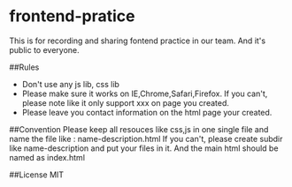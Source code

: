 # frontend-pratice

This is for recording and sharing fontend practice in our team. And it's public to everyone.

##Rules

* Don't use any js lib, css lib
* Please make sure it works on IE,Chrome,Safari,Firefox. If you can't, please note like it only support xxx on page you created.
* Please leave you contact information on the html page your created.

##Convention
Please keep all resouces like css,js in one single file and name the file like : name-description.html
If you can't, please create subdir like name-description and put your files in it. And the main html should be named as index.html

##License
MIT
